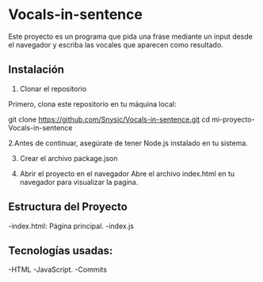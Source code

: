 # Vocals-in-sentence
Este proyecto es un programa que pida una frase mediante un input desde el navegador y escriba las vocales que aparecen como resultado.

## Instalación

1. Clonar el repositorio

Primero, clona este repositorio en tu máquina local:

git clone https://github.com/Snysic/Vocals-in-sentence.git
cd mi-proyecto-Vocals-in-sentence

2.Antes de continuar, asegúrate de tener Node.js instalado en tu sistema. 

3. Crear el archivo package.json

4. Abrir el proyecto en el navegador
Abre el archivo index.html en tu navegador para visualizar la pagina.

## Estructura del Proyecto

-index.html: Página principal.
-index.js

## Tecnologías usadas:

-HTML
-JavaScript.
-Commits


